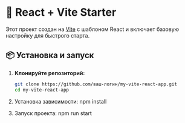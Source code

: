 # 🚀 React + Vite Starter

Этот проект создан на [Vite](https://vitejs.dev/) с шаблоном React и включает базовую настройку для быстрого старта.

## 📦 Установка и запуск

1. **Клонируйте репозиторий:**
   ```bash
   git clone https://github.com/ваш-логин/my-vite-react-app.git
   cd my-vite-react-app 

2. Установка зависимости: 
npm install

3. Запуск проекта:
npm run start